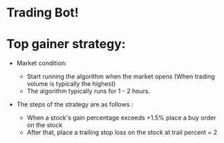 # Trading Bot! 

# Top gainer strategy: # 

* Market condition:
    - Start running the algorithm when the market opens (When trading volume is typically the highest)
    - The algorithm typically runs for 1 - 2 hours.

* The steps of the strategy are as follows :
    - When a stock's gain percentage exceeds +1.5% place a buy order on the stock
    - After that, place a trailing stop loss on the stock at trail percent = 2
